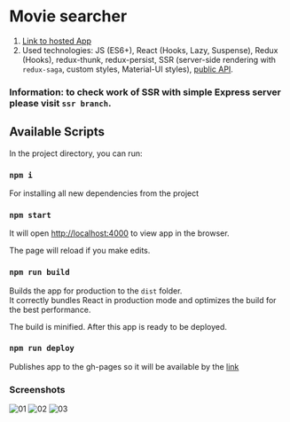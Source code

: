 # Movie searcher

1. [Link to hosted App](http://codecpro.github.io/React-Redux-Hook-TestProject-2/)
2. Used technologies: JS (ES6+), React (Hooks, Lazy, Suspense), Redux (Hooks), redux-thunk, redux-persist, SSR (server-side rendering with `redux-saga`, custom styles, Material-UI styles), [public API](https://reactjs-cdp.herokuapp.com/api-docs).

### Information: to check work of SSR with simple Express server please visit `ssr branch`.

## Available Scripts

In the project directory, you can run:

### `npm i`

For installing all new dependencies from the project

### `npm start`

It will open [http://localhost:4000](http://localhost:4000) to view app in the browser.

The page will reload if you make edits.<br />

### `npm run build`

Builds the app for production to the `dist` folder.<br />
It correctly bundles React in production mode and optimizes the build for the best performance.

The build is minified.
After this app is ready to be deployed.

### `npm run deploy`

Publishes app to the gh-pages so it will be available by the [link](http://codecpro.github.io/React-Redux-Hook-TestProject-2/)

### Screenshots

![01](https://user-images.githubusercontent.com/58824501/70932522-4fe20700-2010-11ea-9ffb-f171be1ac589.png)
![02](https://user-images.githubusercontent.com/58824501/70932523-507a9d80-2010-11ea-9ba2-8d234768b154.png)
![03](https://user-images.githubusercontent.com/58824501/70932525-507a9d80-2010-11ea-8872-91be19040037.png)
